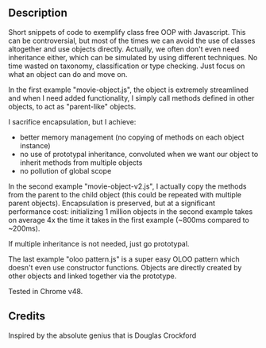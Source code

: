 ## Description

Short snippets of code to exemplify class free OOP with Javascript. This can be controversial, but most of the times we can avoid the use of classes altogether and use objects directly. Actually, we often don't even need inheritance either, which can be simulated by using different techniques. No time wasted on taxonomy, classification or type checking. Just focus on what an object can do and move on.

In the first example "movie-object.js", the object is extremely streamlined and when I need added functionality, I simply call methods defined in other objects, to act as "parent-like" objects.

I sacrifice encapsulation, but I achieve:
- better memory management (no copying of methods on each object instance)
- no use of prototypal inheritance, convoluted when we want our object to inherit methods from multiple objects
- no pollution of global scope 

In the second example "movie-object-v2.js", I actually copy the methods from the parent to the child object (this could be repeated with multiple parent objects). Encapsulation is preserved, but at a significant performance cost: initializing 1 million objects in the second example takes on average 4x the time it takes in the first example (~800ms compared to ~200ms).

If multiple inheritance is not needed, just go prototypal.

The last example "oloo pattern.js" is a super easy OLOO pattern which doesn't even use constructor functions. Objects are directly created by other objects and linked together via the prototype.

Tested in Chrome v48.

## Credits

Inspired by the absolute genius that is Douglas Crockford

